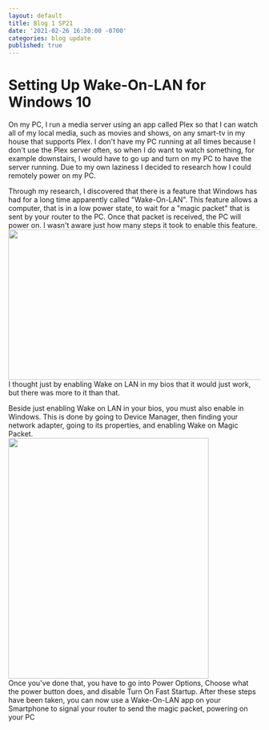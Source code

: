 ```yaml
---
layout: default
title: Blog 1 SP21
date: '2021-02-26 16:30:00 -0700'
categories: blog update
published: true
---
```

<h1>Setting Up Wake-On-LAN for Windows 10</h1>
<p>On my PC, I run a media server using an app called Plex so that I can watch all of my local media, such as movies and shows, on any smart-tv in my house that supports Plex. I don't have my PC running at all times because I don't use the Plex server often, so when I do want to watch something, for example downstairs, I would have to go up and turn on my PC to have the server running. Due to my own laziness I decided to research how I could remotely power on my PC.</p>

<p>Through my research, I discovered that there is a feature that Windows has had for a long time apparently called "Wake-On-LAN". This feature allows a computer, that is in a low power state, to wait for a "magic packet" that is sent by your router to the PC. Once that packet is received, the PC will power on. I wasn't aware just how many steps it took to enable this feature. <br> <img src="https://i.imgur.com/AKSFCgi.jpeg" width="650" height="300"> <br> I thought just by enabling Wake on LAN in my bios that it would just work, but there was more to it than that.</p>

<p>Beside just enabling Wake on LAN in your bios, you must also enable in Windows. This is done by going to Device Manager, then finding your network adapter, going to its properties, and enabling  Wake on Magic Packet. <br> <img src="https://i.imgur.com/AKBQ405.png" width="400" height="480"> <br> Once you've done that, you have to go into Power Options, Choose what the power button does, and disable Turn On Fast Startup. After these steps have been taken, you can now use a Wake-On-LAN app on your Smartphone to signal your router to send the magic packet, powering on your PC </p>